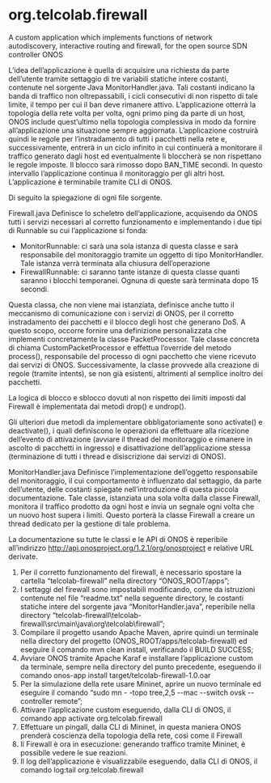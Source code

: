 # org.telcolab.firewall

A custom application which implements functions of network autodiscovery, interactive routing and firewall, for the open source SDN controller ONOS

L’idea dell’applicazione è quella di acquisire una richiesta da parte dell’utente tramite settaggio di tre variabili statiche intere costanti, contenute nel sorgente Java MonitorHandler.java. Tali costanti indicano la banda di traffico non oltrepassabili, i cicli consecutivi di non rispetto di tale limite, il tempo per cui il ban deve rimanere attivo.
L’applicazione otterrà la topologia della rete volta per volta, ogni primo ping da parte di un host, ONOS include quest’ultimo nella topologia complessiva in modo da fornire all’applicazione una situazione sempre aggiornata. L’applicazione costruirà quindi le regole per l’instradamento di tutti i pacchetti nella rete e, successivamente, entrerà in un ciclo infinito in cui continuerà a monitorare il traffico generato dagli host ed eventualmente li bloccherà se non rispettano le regole imposte.
Il blocco sarà rimosso dopo BAN_TIME secondi. In questo intervallo l’applicazione continua il monitoraggio per gli altri host.
L’applicazione è terminabile tramite CLI di ONOS. 

Di seguito la spiegazione di ogni file sorgente.

Firewall.java
Definisce lo scheletro dell’applicazione, acquisendo da ONOS tutti i servizi necessari al corretto funzionamento e implementando i due tipi di Runnable su cui l’applicazione si fonda:
-	MonitorRunnable: ci sarà una sola istanza di questa classe e sarà responsabile del monitoraggio tramite un oggetto di tipo MonitorHandler. Tale istanza verrà terminata alla chiusura dell’operazione
-	FirewallRunnable: ci saranno tante istanze di questa classe quanti saranno i blocchi temporanei. Ognuna di queste sarà terminata dopo 15 secondi.

Questa classa, che non viene mai istanziata, definisce anche tutto il meccanismo di comunicazione con i servizi di ONOS, per il corretto instradamento dei pacchetti e il blocco degli host che generano DoS. A questo scopo, occorre fornire una definizione personalizzata che implementi concretamente la classe PacketProcessor.
Tale classe concreta di chiama CustomPacketProcessor e effettua l’override del metodo process(), responsabile del processo di ogni pacchetto che viene ricevuto dai servizi di ONOS.
Successivamente, la classe provvede alla creazione di regole (tramite intents), se non già esistenti, altrimenti al semplice inoltro dei pacchetti.

La logica di blocco e sblocco dovuti al non rispetto dei limiti imposti dal Firewall è implementata dai metodi drop() e undrop(). 

Gli ulteriori due metodi da implementare obbligatoriamente sono activate() e deactivate(), i quali definiscono le operazioni da effettuare alla ricezione dell’evento di attivazione (avviare il thread del monitoraggio e rimanere in ascolto di pacchetti in ingresso) e disattivazione dell’applicazione stessa (terminazione di tutti i thread e disiscrizione dai servizi di ONOS).




MonitorHandler.java
Definisce l’implementazione dell’oggetto responsabile del monitoraggio, il cui comportamento è influenzato dal settaggio, da parte dell’utente, delle costanti spiegate nell’introduzione di questa piccola documentazione. Tale classe, istanziata una sola volta dalla classe Firewall, monitora il traffico prodotto da ogni host e invia un segnale ogni volta che un nuovo host supera i limiti. Questo porterà la classe Firewall a creare un thread dedicato per la gestione di tale problema.

La documentazione su tutte le classi e le API di ONOS è reperibile all’indirizzo http://api.onosproject.org/1.2.1/org/onosproject e relative URL derivate.

1) Per il corretto funzionamento del firewall, è necessario spostare la cartella “telcolab-firewall” nella directory “ONOS_ROOT/apps”;
2) I settaggi del firewall sono impostabili modificando, come da istruzioni contenute nel file “readme.txt” nella seguente directory, le costanti statiche intere del sorgente java “MonitorHandler.java”, reperibile nella directory “telcolab-firewall\telcolab-firewall\src\main\java\org\telcolab\firewall”;
3) Compilare il progetto usando Apache Maven, aprire quindi un terminale nella directory del progetto (ONOS_ROOT/apps/telcolab-firewall) ed eseguire il comando mvn clean install, verificando il BUILD SUCCESS;
4) Avviare ONOS tramite Apache Karaf e installare l’applicazione custom da terminale, sempre nella directory del punto precedente, eseguendo il comando onos-app <ip-onos> install target/telcolab-firewall-1.0.oar
5) Per la simulazione della rete usare Mininet, aprire un nuovo terminale ed eseguire il comando “sudo mn - -topo tree,2,5 --mac --switch ovsk --controller remote”;
6) Attivare l’applicazione custom eseguendo, dalla CLI di ONOS, il comando app activate org.telcolab.firewall
7) Effettuare un pingall, dalla CLI di Mininet, in questa maniera ONOS prenderà coscienza della topologia della rete, così come il Firewall
8) Il Firewall è ora in esecuzione: generando traffico tramite Mininet, è possibile vedere le sue reazioni.
9) Il log dell’applicazione è visualizzabile eseguendo, dalla CLI di ONOS, il comando log:tail org.telcolab.firewall
